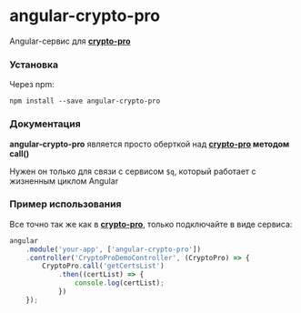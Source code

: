 # angular-crypto-pro

Angular-сервис для **[crypto-pro](https://github.com/vgoma/crypto-pro)**

### Установка

Через npm:

```
npm install --save angular-crypto-pro
```

### Документация

**angular-crypto-pro** является просто оберткой над **[crypto-pro](https://github.com/vgoma/crypto-pro) методом call()**

Нужен он только для связи с сервисом ```$q```, который работает с жизненным циклом Angular

### Пример использования

Все точно так же как в **[crypto-pro](https://github.com/vgoma/crypto-pro)**, только подключайте в виде сервиса:
```JavaScript
angular
    .module('your-app', ['angular-crypto-pro'])
    .controller('CryptoProDemoController', (CryptoPro) => {
        CryptoPro.call('getCertsList')
            .then((certList) => {
                console.log(certList);
            })
    });
```
